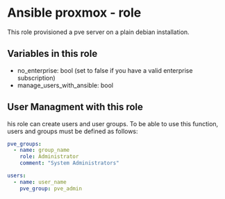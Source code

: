 # Ansible proxmox - role

This role provisioned a pve server on a plain debian installation.

## Variables in this role

* no_enterprise: bool (set to false if you have a valid enterprise subscription)
* manage_users_with_ansible: bool

## User Managment with this role

his role can create users and user groups. To be able to use this function, users and groups must be defined as follows:

```yaml
pve_groups:
  - name: group_name
    role: Administrator
    comment: "System Administrators"

users:
  - name: user_name
    pve_group: pve_admin
```